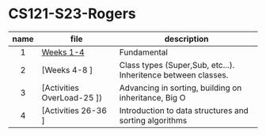 # CS121-S23-Rogers
| name| file|description|
|:----:| ------|-----------|
| 1 | [Weeks 1-4 ](https://github.com/AvantRogers123/CS121-S23-Rogers/tree/main/src/weekFour)|Fundamental| Java syntax and logic. Understanding the principals of Java.|
| 2 | [Weeks 4-8 ]| Class types (Super,Sub, etc...). Inheritence between classes. |
| 3 | [Activities OverLoad-25 ])| Advancing in sorting, building on inheritance, Big O |
| 4 | [Activities 26-36 ]| Introduction to data structures and sorting algorithms |
